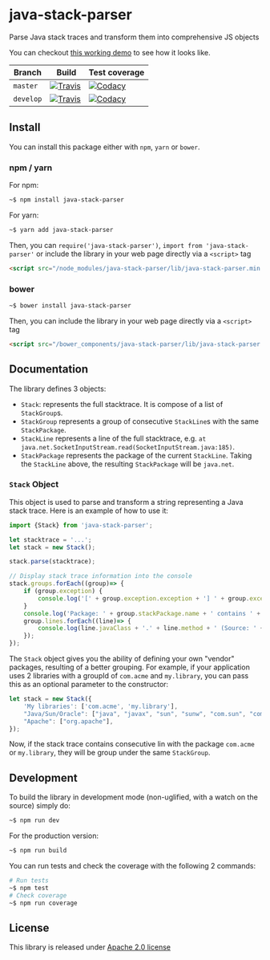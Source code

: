 # java-stack-parser
Parse Java stack traces and transform them into comprehensive JS objects

You can checkout [this working demo](http://codepen.io/tbouron/pen/wzOkwr/) to see how it looks like.

| Branch | Build | Test coverage |
| --- | --- | --- |
| `master` | [![Travis](https://img.shields.io/travis/tbouron/java-stack-parser/master.svg)](https://travis-ci.org/tbouron/java-stack-parser/branches) | [![Codacy](https://img.shields.io/codacy/coverage/ec26bba6230f483e958972fb376f075e/master.svg)](https://www.codacy.com/app/tbouron/java-stack-parser/files?bid=3852863) |
| `develop` | [![Travis](https://img.shields.io/travis/tbouron/java-stack-parser/develop.svg)](https://travis-ci.org/tbouron/java-stack-parser/branches) | [![Codacy](https://img.shields.io/codacy/coverage/ec26bba6230f483e958972fb376f075e/develop.svg)](https://www.codacy.com/app/tbouron/java-stack-parser/files?bid=3852862) |

## Install

You can install this package either with `npm`, `yarn` or `bower`.

### npm / yarn

For npm:
```sh
~$ npm install java-stack-parser
```

For yarn:
```sh
~$ yarn add java-stack-parser
```

Then, you can `require('java-stack-parser')`, `import from 'java-stack-parser'` or include the library in your web page directly via a `<script>` tag
```html
<script src="/node_modules/java-stack-parser/lib/java-stack-parser.min.js"></script>
```

### bower

```sh
~$ bower install java-stack-parser
```

Then, you can include the library in your web page directly via a `<script>` tag
```html
<script src="/bower_components/java-stack-parser/lib/java-stack-parser.min.js"></script>
```

## Documentation

The library defines 3 objects:
- `Stack`: represents the full stacktrace. It is compose of a list of `StackGroup`s.
- `StackGroup` represents a group of consecutive `StackLine`s with the same `StackPackage`.
- `StackLine` represents a line of the full stacktrace, e.g. `at java.net.SocketInputStream.read(SocketInputStream.java:185)`.
- `StackPackage` represents the package of the current `StackLine`. Taking the `StackLine` above, the resulting `StackPackage` will be `java.net`.

### `Stack` Object

This object is used to parse and transform a string representing a Java stack trace. Here is an example of how to use it:
```js
import {Stack} from 'java-stack-parser';

let stacktrace = '...';
let stack = new Stack();

stack.parse(stacktrace);

// Display stack trace information into the console
stack.groups.forEach((group)=> {
    if (group.exception) {
        console.log('[' + group.exception.exception + '] ' + group.exception.message);
    }
    console.log('Package: ' + group.stackPackage.name + ' contains ' + group.lines.length + ' lines');
    group.lines.forEach((line)=> {
        console.log(line.javaClass + '.' + line.method + ' (Source: ' + line.source + ' at line: ' + line.line + ')');
    });
});
```

The `Stack` object gives you the ability of defining your own "vendor" packages, resulting of a better grouping. For example, if your application uses 2 libraries with a groupId of `com.acme` and `my.library`, you can pass this as an optional parameter to the constructor:
```js
let stack = new Stack({
    'My libraries': ['com.acme', 'my.library'],
    "Java/Sun/Oracle": ["java", "javax", "sun", "sunw", "com.sun", "com.oracle"],
    "Apache": ["org.apache"],
});
```
Now, if the stack trace contains consecutive lin with the package `com.acme` or `my.library`, they will be group under the same `StackGroup`.


## Development

To build the library in development mode (non-uglified, with a watch on the source) simply do:
```sh
~$ npm run dev
```

For the production version:
```sh
~$ npm run build
```

You can run tests and check the coverage with the following 2 commands:
```sh
# Run tests
~$ npm test
# Check coverage
~$ npm run coverage
```

## License

This library is released under [Apache 2.0 license](LICENSE)
